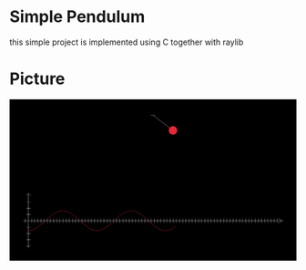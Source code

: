 # Simple Pendulum 
this simple project is implemented using C together with raylib 

# Picture 
![simple pendulum](image.png)